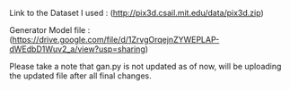Link to the Dataset I used : (http://pix3d.csail.mit.edu/data/pix3d.zip)

Generator Model file : (https://drive.google.com/file/d/1ZrvgOrqejnZYWEPLAP-dWEdbD1Wuv2_a/view?usp=sharing)

Please take a note that gan.py is not updated as of now, will be uploading the updated file after all final changes.
